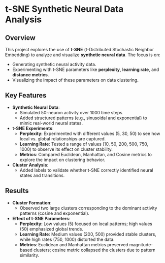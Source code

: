 # t-SNE Synthetic Neural Data Analysis

## Overview
This project explores the use of **t-SNE** (t-Distributed Stochastic Neighbor Embedding) to analyze and visualize **synthetic neural data**. The focus is on:
- Generating synthetic neural activity data.
- Experimenting with t-SNE parameters like **perplexity**, **learning rate**, and **distance metrics**.
- Visualizing the impact of these parameters on data clustering.

## Key Features
- **Synthetic Neural Data**:
  - Simulated 50-neuron activity over 1000 time steps.
  - Added structured patterns (e.g., sinusoidal and exponential) to mimic real-world neural states.
- **t-SNE Experiments**:
  - **Perplexity**: Experimented with different values (5, 30, 50) to see how local vs. global relationships are captured.
  - **Learning Rate**: Tested a range of values (10, 50, 200, 500, 750, 1000) to observe its effect on cluster stability.
  - **Metrics**: Compared Euclidean, Manhattan, and Cosine metrics to explore the impact on clustering behavior.
- **Cluster Analysis**:
  - Added labels to validate whether t-SNE correctly identified neural states and transitions.

## Results
- **Cluster Formation**:
  - Observed two large clusters corresponding to the dominant activity patterns (cosine and exponential).
- **Effect of t-SNE Parameters**:
  - **Perplexity**: Low values (5) focused on local patterns; high values (50) emphasized global trends.
  - **Learning Rate**: Medium values (200, 500) provided stable clusters, while high rates (750, 1000) distorted the data.
  - **Metrics**: Euclidean and Manhattan metrics preserved magnitude-based clusters; cosine metric collapsed the clusters due to pattern similarity.
